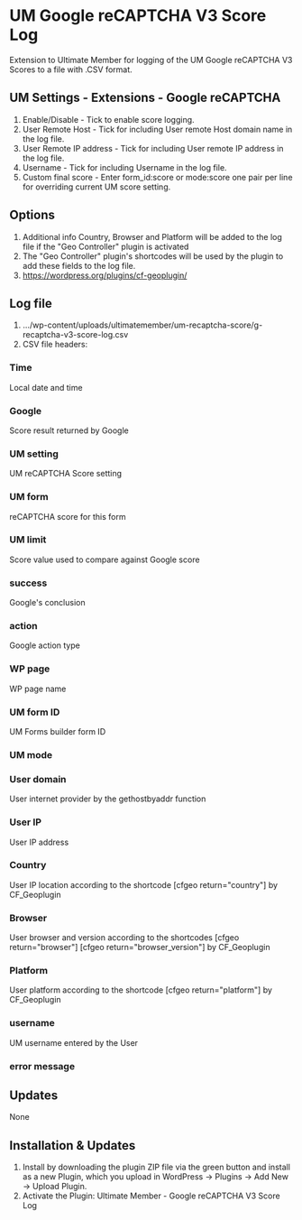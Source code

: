 # UM Google reCAPTCHA V3 Score Log
Extension to Ultimate Member for logging of the UM Google reCAPTCHA V3 Scores to a file with .CSV format.

## UM Settings - Extensions - Google reCAPTCHA
1. Enable/Disable - Tick to enable score logging.
2. User Remote Host - Tick for including User remote Host domain name in the log file.
3. User Remote IP address - Tick for including User remote IP address in the log file.
4. Username - Tick for including Username in the log file.
5. Custom final score - Enter form_id:score or mode:score one pair per line for overriding current UM score setting.

## Options
1. Additional info Country, Browser and Platform will be added to the log file if the "Geo Controller" plugin is activated
2. The "Geo Controller" plugin's shortcodes will be used by the plugin to add these fields to the log file.
3. https://wordpress.org/plugins/cf-geoplugin/

## Log file
1. .../wp-content/uploads/ultimatemember/um-recaptcha-score/g-recaptcha-v3-score-log.csv
2. CSV file headers:

### Time
Local date and time

### Google
Score result returned by Google

### UM setting
UM reCAPTCHA Score setting

### UM form
reCAPTCHA score for this form

### UM limit
Score value used to compare against Google score

### success
Google's conclusion 

### action
Google action type

### WP page  
WP page name

### UM form ID
UM Forms builder form ID

### UM mode 

### User domain
User internet provider by the gethostbyaddr function

### User IP
User IP address

### Country
User IP location according to the shortcode [cfgeo return="country"] by CF_Geoplugin 

### Browser
User browser and version according to the shortcodes [cfgeo return="browser"] [cfgeo return="browser_version"] by CF_Geoplugin

### Platform
User platform according to the shortcode [cfgeo return="platform"] by CF_Geoplugin

### username
UM username entered by the User

### error message

## Updates
None

## Installation & Updates
1. Install by downloading the plugin ZIP file via the green button and install as a new Plugin, which you upload in WordPress -> Plugins -> Add New -> Upload Plugin.
2. Activate the Plugin: Ultimate Member - Google reCAPTCHA V3 Score Log
